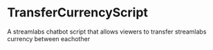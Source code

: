 # TransferCurrencyScript
A streamlabs chatbot script that allows viewers to transfer streamlabs currency between eachother
